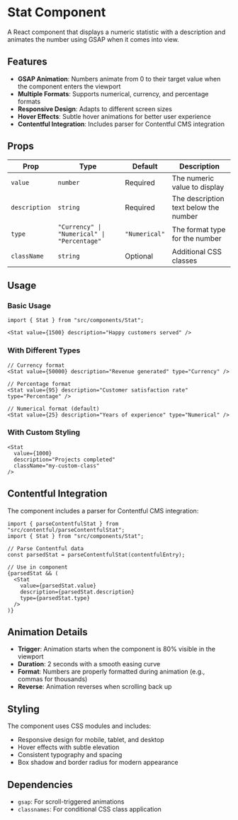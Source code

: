 # Stat Component

A React component that displays a numeric statistic with a description and animates the number using GSAP when it comes into view.

## Features

- **GSAP Animation**: Numbers animate from 0 to their target value when the component enters the viewport
- **Multiple Formats**: Supports numerical, currency, and percentage formats
- **Responsive Design**: Adapts to different screen sizes
- **Hover Effects**: Subtle hover animations for better user experience
- **Contentful Integration**: Includes parser for Contentful CMS integration

## Props

| Prop | Type | Default | Description |
|------|------|---------|-------------|
| `value` | `number` | Required | The numeric value to display |
| `description` | `string` | Required | The description text below the number |
| `type` | `"Currency" \| "Numerical" \| "Percentage"` | `"Numerical"` | The format type for the number |
| `className` | `string` | Optional | Additional CSS classes |

## Usage

### Basic Usage

```tsx
import { Stat } from "src/components/Stat";

<Stat value={1500} description="Happy customers served" />
```

### With Different Types

```tsx
// Currency format
<Stat value={50000} description="Revenue generated" type="Currency" />

// Percentage format
<Stat value={95} description="Customer satisfaction rate" type="Percentage" />

// Numerical format (default)
<Stat value={25} description="Years of experience" type="Numerical" />
```

### With Custom Styling

```tsx
<Stat 
  value={1000} 
  description="Projects completed" 
  className="my-custom-class" 
/>
```

## Contentful Integration

The component includes a parser for Contentful CMS integration:

```tsx
import { parseContentfulStat } from "src/contentful/parseContentfulStat";
import { Stat } from "src/components/Stat";

// Parse Contentful data
const parsedStat = parseContentfulStat(contentfulEntry);

// Use in component
{parsedStat && (
  <Stat 
    value={parsedStat.value}
    description={parsedStat.description}
    type={parsedStat.type}
  />
)}
```

## Animation Details

- **Trigger**: Animation starts when the component is 80% visible in the viewport
- **Duration**: 2 seconds with a smooth easing curve
- **Format**: Numbers are properly formatted during animation (e.g., commas for thousands)
- **Reverse**: Animation reverses when scrolling back up

## Styling

The component uses CSS modules and includes:
- Responsive design for mobile, tablet, and desktop
- Hover effects with subtle elevation
- Consistent typography and spacing
- Box shadow and border radius for modern appearance

## Dependencies

- `gsap`: For scroll-triggered animations
- `classnames`: For conditional CSS class application 